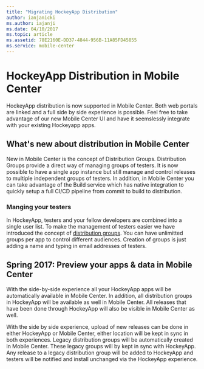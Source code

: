 ```yaml
---
title: "Migrating HockeyApp Distribution"
author: ianjanicki
ms.author: iajanji
ms.date: 04/10/2017
ms.topic: article
ms.assetid: 78E2160E-DD37-4844-956B-11A85FD45855
ms.service: mobile-center
---
```


# HockeyApp Distribution in Mobile Center

HockeyApp distribution is now supported in Mobile Center. Both web portals are linked and a full side by side experience is possible. Feel free to take advantage of our new Mobile Center UI and have it seemslessly integrate with your existing Hockeyapp apps.

## What's new about distribution in Mobile Center

New in Mobile Center is the concept of Distribution Groups. Distribution Groups provide a direct way of managing groups of testers. It is now possible to have a single app instance but still manage and control releases to multiple independent groups of testers. In addition, in Mobile Center you can take advantage of the Build service which has native integration to quickly setup a full CI/CD pipeline from commit to build to distribution. 

### Manging your testers

In HockeyApp, testers and your fellow developers are combined into a single user list. To make the management of testers easier we have introduced the concept of [distribution groups][dist-groups]. You can have unlimitted groups per app to control different audiences. Creation of groups is just adding a name and typing in email addresses of testers. 

## Spring 2017: Preview your apps & data in Mobile Center

With the side-by-side experience all your HockeyApp apps will be automatically available in Mobile Center. In addition, all distribution groups in HockeyApp will be available as well in Mobile Center. All releases that have been done through HockeyApp will also be visible in Mobile Center as well.

With the side by side experience, upload of new releases can be done in either HockeyApp or Mobile Center, either location will be kept in sync in both experiences. Legacy distribution groups will be automatically created in Mobile Center. These legacy groups will by kept in sync with HockeyApp. Any release to a legacy distribution group will be added to HockeyApp and testers will be notified and install unchanged via the HockeyApp experience.

[dist-groups]: ~/distribution/groups.md